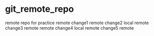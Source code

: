 # git_remote_repo
remote repo for practice
remote change1
remote change2 local
remote change3 remote
remote change4 local
remote change5 remote
